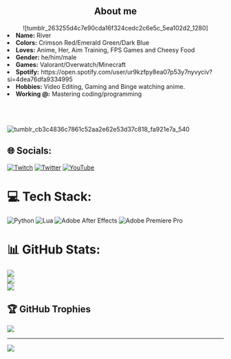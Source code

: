 <h2 align="center"> About me </h2>
  <div align="center">
![tumblr_263255d4c7e90cda16f324cedc2c6e5c_5ea102d2_1280]

  </div>
<li>
 <b>Name:</b> River </li>
<li>
<b>Colors:</b> Crimson Red/Emerald Green/Dark Blue
</li>
<li>
<b>Loves:</b> Anime, Her, Aim Training, FPS Games and Cheesy Food
</li>
<li>
<b>Gender:</b> he/him/male
</li>
<li>
<b>Games:</b> Valorant/Overwatch/Minecraft
</li>
<li>
<b>Spotify:</b> https://open.spotify.com/user/ur9kzfpy8ea07p53y7nyvyciv?si=4dea76dfa9334995
</li>
<li>
<b>Hobbies:</b> Video Editing, Gaming and Binge watching anime.
</li>
<li>
<b>Working @:</b> Mastering coding/programming
</li>
<br><br><br>
</div>
<div>

![tumblr_cb3c4836c7861c52aa2e62e53d37c818_fa921e7a_540](https://github.com/RRiiverr/RRiiverr/assets/80535996/b8ff894c-0225-4cfe-9b3a-8ee9683361a8)

## 🌐 Socials:
[![Twitch](https://img.shields.io/badge/Twitch-%239146FF.svg?logo=Twitch&logoColor=white)](https://twitch.tv/YourRiver) [![Twitter](https://img.shields.io/badge/Twitter-%231DA1F2.svg?logo=Twitter&logoColor=white)](https://twitter.com/YourRiverrr) [![YouTube](https://img.shields.io/badge/YouTube-%23FF0000.svg?logo=YouTube&logoColor=white)](https://youtube.com/@@getonyourkneesnow) 

# 💻 Tech Stack:
![Python](https://img.shields.io/badge/python-3670A0?style=plastic&logo=python&logoColor=ffdd54) ![Lua](https://img.shields.io/badge/lua-%232C2D72.svg?style=plastic&logo=lua&logoColor=white) ![Adobe After Effects](https://img.shields.io/badge/Adobe%20After%20Effects-9999FF.svg?style=plastic&logo=Adobe%20After%20Effects&logoColor=white) ![Adobe Premiere Pro](https://img.shields.io/badge/Adobe%20Premiere%20Pro-9999FF.svg?style=plastic&logo=Adobe%20Premiere%20Pro&logoColor=white)
# 📊 GitHub Stats:
![](https://github-readme-stats.vercel.app/api?username=RRiiverr&theme=tokyonight&hide_border=false&include_all_commits=true&count_private=true)<br/>
![](https://github-readme-streak-stats.herokuapp.com/?user=RRiiverr&theme=tokyonight&hide_border=false)<br/>
![](https://github-readme-stats.vercel.app/api/top-langs/?username=RRiiverr&theme=tokyonight&hide_border=false&include_all_commits=true&count_private=true&layout=compact)

## 🏆 GitHub Trophies
![](https://github-profile-trophy.vercel.app/?username=RRiiverr&theme=tokyonight&no-frame=false&no-bg=true&margin-w=4)

---
[![](https://visitcount.itsvg.in/api?id=RRiiverr&icon=0&color=6)](https://visitcount.itsvg.in)
